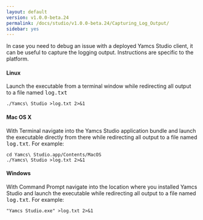 ```yaml
---
layout: default
version: v1.0.0-beta.24
permalink: /docs/studio/v1.0.0-beta.24/Capturing_Log_Output/
sidebar: yes
---
```


In case you need to debug an issue with a deployed Yamcs Studio client, it can be useful to capture the logging output. Instructions are specific to the platform.

#### Linux

Launch the executable from a terminal window while redirecting all output to a file named <tt>log.txt</tt>

    ./Yamcs\ Studio >log.txt 2>&1


#### Mac OS X

With Terminal navigate into the Yamcs Studio application bundle and launch the executable directly from there while redirecting all output to a file named <tt>log.txt</tt>. For example:

    cd Yamcs\ Studio.app/Contents/MacOS
    ./Yamcs\ Studio >log.txt 2>&1

#### Windows

With Command Prompt navigate into the location where you installed Yamcs Studio and launch the executable while redirecting all output to a file named <tt>log.txt</tt>. For example:

    "Yamcs Studio.exe" >log.txt 2>&1

